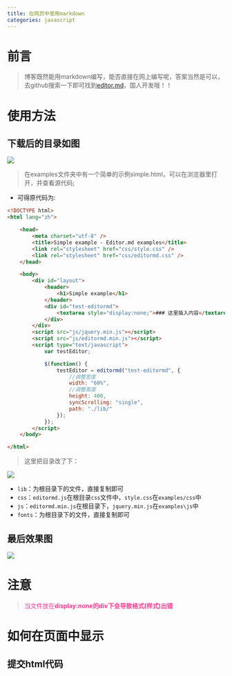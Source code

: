 ```yaml
---
title: 在网页中使用markdown
categories: javascript
---
```


# 前言
> 博客既然能用markdown编写，能否直接在网上编写呢，答案当然是可以，去github搜索一下即可找到[editor.md](https://github.com/pandao/editor.md)，国人开发哦！！

# 使用方法
## 下载后的目录如图
![](在网页中使用markdown/1.png)
> 在examples文件夹中有一个简单的示例simple.html，可以在浏览器里打开，并查看源代码;

- 可得原代码为:
``` html
<!DOCTYPE html>
<html lang="zh">

	<head>
		<meta charset="utf-8" />
		<title>Simple example - Editor.md examples</title>
		<link rel="stylesheet" href="css/style.css" />
		<link rel="stylesheet" href="css/editormd.css" />
	</head>

	<body>
		<div id="layout">
			<header>
				<h1>Simple example</h1>
			</header>
			<div id="test-editormd">
				<textarea style="display:none;">### 这里插入内容</textarea>
			</div>
		</div>
		<script src="js/jquery.min.js"></script>
		<script src="js/editormd.min.js"></script>
		<script type="text/javascript">
			var testEditor;

			$(function() {
				testEditor = editormd("test-editormd", {
    				//调整宽度
					width: "60%",
					//调整高度
					height: 400,
					syncScrolling: "single",
					path: "./lib/"
				});
			});
		</script>
	</body>

</html>
```
> 这里把目录改了下：

![](在网页中使用markdown/2.png)
- `lib`：为根目录下的文件，直接复制即可
- `css`：`editormd.js`在根目录`css`文件中，`style.css`在`examples/css`中
- `js`：`editormd.min.js`在根目录下，`jquery.min.js`在`examples\js`中
- `fonts`：为根目录下的文件，直接复制即可

## 最后效果图
![](在网页中使用markdown/3.png)

# 注意
> <font color='#FF3A8F'>当文件放在**display:none的div下会导致格式(样式)出错**</font>

# 如何在页面中显示
## 提交html代码
